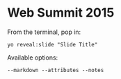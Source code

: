 
# Web Summit 2015

From the terminal, pop in:

  ```yo reveal:slide "Slide Title"```

Available options:

 ```--markdown --attributes --notes```
